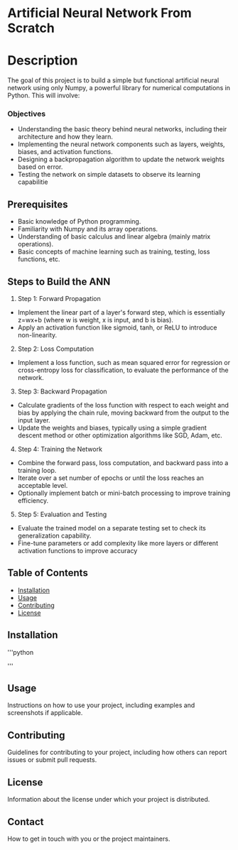 # Artificial Neural Network From Scratch

# Description

The goal of this project is to build a simple but functional artificial neural network using only Numpy, a powerful library for numerical computations in Python. This will involve:

### Objectives

* Understanding the basic theory behind neural networks, including their architecture and how they learn.
* Implementing the neural network components such as layers, weights, biases, and activation functions.
* Designing a backpropagation algorithm to update the network weights based on error.
* Testing the network on simple datasets to observe its learning capabilitie

## Prerequisites

* Basic knowledge of Python programming.
* Familiarity with Numpy and its array operations.
* Understanding of basic calculus and linear algebra (mainly matrix operations).
* Basic concepts of machine learning such as training, testing, loss functions, etc.

## Steps to Build the ANN

1. Step 1: Forward Propagation

* Implement the linear part of a layer's forward step, which is essentially z=wx+b (where w is weight, x is input, and b is bias).
* Apply an activation function like sigmoid, tanh, or ReLU to introduce non-linearity.


2. Step 2: Loss Computation

* Implement a loss function, such as mean squared error for regression or cross-entropy loss for classification, to evaluate the performance of the network.


3. Step 3: Backward Propagation

* Calculate gradients of the loss function with respect to each weight and bias by applying the chain rule, moving backward from the output to the input layer.
* Update the weights and biases, typically using a simple gradient descent method or other optimization algorithms like SGD, Adam, etc.


4. Step 4: Training the Network

* Combine the forward pass, loss computation, and backward pass into a training loop.
* Iterate over a set number of epochs or until the loss reaches an acceptable level.
* Optionally implement batch or mini-batch processing to improve training efficiency.


5. Step 5: Evaluation and Testing
* Evaluate the trained model on a separate testing set to check its generalization capability.
* Fine-tune parameters or add complexity like more layers or different activation functions to improve accuracy



## Table of Contents

- [Installation](#installation)
- [Usage](#usage)
- [Contributing](#contributing)
- [License](#license)

## Installation

'''python

'''

## Usage

Instructions on how to use your project, including examples and screenshots if applicable.

## Contributing

Guidelines for contributing to your project, including how others can report issues or submit pull requests.

## License

Information about the license under which your project is distributed.

## Contact

How to get in touch with you or the project maintainers.
